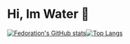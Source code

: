 # Hi, Im Water 💎
[![Fedoration's GitHub stats](https://github-readme-stats.vercel.app/api?username=Fedorations)](https://github.com/Fedorations/github-readme-stats)[![Top Langs](https://github-readme-stats.vercel.app/api/top-langs/?username=Fedorations)](https://github.com/Fedorations/github-readme-stats)
